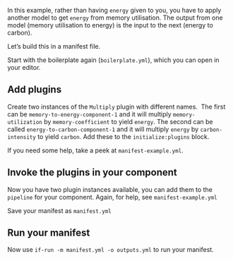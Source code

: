 In this example, rather than having `energy` given to you, you have to apply another model to get `energy` from memory utilisation. The output from one model (memory utilisation to energy) is the input to the next (energy to carbon).

Let’s build this in a manifest file.

Start with the boilerplate again (`boilerplate.yml`), which you can open in your editor.


## Add plugins

Create two instances of the `Multiply` plugin with different names.  The first can be `memory-to-energy-component-1` and it will multiply `memory-utilization` by `memory-coefficient` to yield `energy`. The second can be called `energy-to-carbon-component-1` and it will multiply `energy` by `carbon-intensity` to yield `carbon`. Add these to the `initialize:plugins` block.

If you need some help, take a peek at `manifest-example.yml`.

## Invoke the plugins in your component

Now you have two plugin instances available, you can add them to the `pipeline` for your component. Again, for help, see `manifest-example.yml`

Save your manifest as `manifest.yml`

## Run your manifest

Now use `if-run -m manifest.yml -o outputs.yml` to run your manifest.
